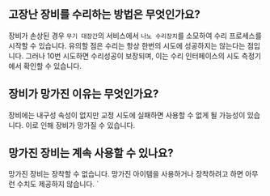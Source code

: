 ## 고장난 장비를 수리하는 방법은 무엇인가요?

장비가 손상된 경우 `무기 대장간`의 서비스에서 `나노 수리장치`를 소모하여 수리 프로세스를 시작할 수 있습니다. 유의할 점은 수리는 항상 한번의 시도에 성공하지는 않는다는 점입니다. 그러나 10번 시도하면 수리성공이 보장되며, 이는 수리 인터페이스의 시도 측정기에서 확인할 수 있습니다.

## 장비가 망가진 이유는 무엇인가요?

장비에는 내구성 속성이 없지만 교정 시도에 실패하면 사용할 수 없게 될 가능성이 있습니다. 이로 인해 장비가 망가질 수 있습니다.

## 망가진 장비는 계속 사용할 수 있나요?

망가진 장비는 장착할 수 없습니다. 망가진 아이템을 사용하거나 장착하려고 하면 아무런 수치도 제공하지 않습니다.
`
